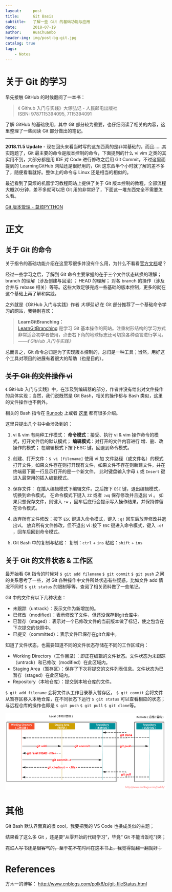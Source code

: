 ```yaml
---
layout:     post
title:      Git Basis
subtitle:   了解一些 Git 的基础功能与应用
date:       2018-07-19
author:     HuaChuanbo
header-img: img/post-bg-git.jpg
catalog: true
tags:
    - Notes
---
```


# 关于 Git 的学习
早先接触 GitHub 的时候翻阅了一本书：

>《 Github 入门与实践》大塚弘记 - 人民邮电出版社<br>ISBN: 9787115394095, 7115394091

了解 GitHub 的基础使用，其中 Git 部分较为重要，也仔细阅读了相关的内容，这里整理了一些阅读 Git 部分做出的笔记。

---

**2018.11.5 Update** - 现在回头来看当时写的这东西真的是非常基础的，而且……其实跑题了，Git 最主要的命令是版本控制的命令，下面提到的什么 vi vim 之类的其实用不到，大部分都是用 IDE 对 Code 进行修改之后用 Git Commit。不过这里面提到的 LearningGitHub 网站还是很好用的，Git 这东西半个小时就了解的差不多了，随便看看就好。整体上的命令与 Linux 还是相当的相似的。

最近看到了莫烦的机器学习教程网站上提供了关于 Git 版本控制的教程，全部流程大概20分钟，差不多就可以把 Git 用的非常好了，下面这一堆东西完全不需要怎么看。

[Git 版本管理 - 莫烦PYTHON](https://morvanzhou.github.io/tutorials/others/git/)

# 正文
## 关于 Git 的命令
关于指令的基础功能介绍在这里写很多并没有什么用，为什么不看看[官方文档](https://git-scm.com/book/zh/v2)呢？

经过一些学习之后，了解到 Git 命令主要掌握的在于三个文件状态转换的理解； branch 的理解（涉及创建与回滚）； HEAD 的理解； 对各 branch 的操作（涉及合并与 rebase 相关）等等。这些大致足够完成一些基础的版本控制，更多的就在这个基础上再了解和实践。

之外就是《GitHub 入门与实践》作者 *大塚弘记* 在 Git 部分推荐了一个基础命令学习的网站，我特别喜欢：

>**LearnGitBranching：**<br>
[LearnGitBranching](https://learngitbranching.js.org/) 是学习 Git 基本操作的网站。注重树形结构的学习方式非常适合初学者使用，点击右下角的地球标志还可切换各种语言进行学习。<br>
 *——《 GitHub 入门与实践》*

总而言之，Git 命令总归是为了实现版本控制的，总归是一种工具；当然，用好这个工具对项目的进展有着很大的帮助（也是目的）。

## ~~关于 Git 的文件操作 vi~~
《 GitHub 入门与实践》中，在涉及到编辑器的部分，作者并没有给出对文件操作的具体实现；当然，我们说既然是 Git Bash，相关的操作都与 Bash 类似，这里的文件操作也不例外。

相关的 Bash 指令在 [Runoob](http://www.runoob.com/linux/linux-command-manual.html) 上或者 [这里](https://dywang.csie.cyut.edu.tw/dywang/linuxSystem/node86.html) 都有很多介绍。

这里只提出几个书中会涉及到的：

1. vi & vim 有两种工作模式：
**命令模式**：接受、执行 vi & vim 操作命令的模式，打开文件后的默认模式；
**编辑模式**：对打开的文件内容进行 增、删、改 操作的模式；
在编辑模式下按下ESC 键，回退到命令模式。

2. 创建、打开文件：`$ vi [filename]`
使用 vi 加 文件路径（或文件名）的模式打开文件，如果文件存在则打开现有文件，如果文件不存在则新建文件，并在终端最下面一行显示打开的是一个新文件。
此时键盘输入字母 `i` 或 `Insert` 键进入最常用的插入编辑模式。

3. 保存文件：
在插入编辑模式下编辑文件。之后按下 `ESC` 键，退出编辑模式，切换到命令模式。
在命令模式下键入 `ZZ` 或者 `:wq` 保存修改并且退出 vi 。
如果只想保存文件，则键入 `:w` ，回车后底行会提示写入操作结果，并保持停留在命令模式。

4. 放弃所有文件修改：按下 `ESC` 键进入命令模式，键入 `:q!` 回车后放弃修改并退出vi。
放弃所有文件修改，但不退出 vi :按下 `ESC` 键进入命令模式，键入 `:e!` ，回车后回到命令模式。

5. Git Bash 中的复制与粘贴：
复制：`ctrl` + `ins`
粘贴：`shift` + `ins` 

## 关于 Git 的文件状态 & 工作区
最开始看 Git 指令的时候对 `$ git add filename` `$ git commit` `$ git push` 之间的关系思考了一些，对 Git 各种操作中文件所处状态有些疑惑，比如文件 add 情况不同时 `$ git status` 的限制等等，查阅了相关资料做了一些笔记。

Git 中的文件有以下几种状态：
* 未跟踪（untrack）：表示文件为新增加的。
* 已修改（modified）：表示修改了文件，但还没保存到git仓库中。
* 已暂存（staged）：表示对一个已修改文件的当前版本做了标记，使之包含在下次提交的快照中。 
* 已提交（committed）：表示文件已保存在git仓库中。

知道了文件状态，也需要知道不同的文件状态存储在不同的工作区域内：
* Working Directory（工作目录）：即正在编辑的文件状态。文件状态为未跟踪（untrack）和已修改（modified）在此区域内。
* Staging Area（暂存区）：保存了下次将提交的文件列表信息。文件状态为已暂存（staged）在此区域内。
* Repository（本地仓库）：提交到本地仓库的文件。

`$ git add filename` 会将文件从工作目录移入暂存区， `$ git commit` 会将文件从暂存区移入本地仓库，在不同状态下运行 `$ git status` 可以查看相应的状态；与远程仓库的操作也即是 `$ git push` `$ git pull` `$ git clone`等。

![工作区域示意图](/img/post-20180719-1.png)

# 其他
Git Bash 默认界面真的很 cool，我要把我的 VS Code 也换成类似的主题；

结果看了这么多 Git ，还是要“从零开始的代码学习”，毕竟“ Git 不能当饭吃”(笑；

~~霓虹人写书还是很客气的，至于花不花时间在这本书上，我觉得就翻一翻就好；~~ 

# References
方木一的博客： http://www.cnblogs.com/polk6/p/git-fileStatus.html